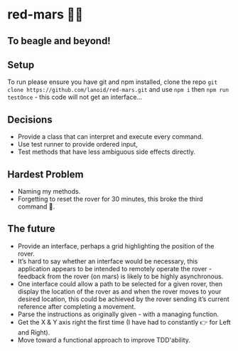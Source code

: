# red-mars 🚀🚙

## To beagle and beyond!

## Setup
To run please ensure you have git and npm installed, clone the repo `git clone https://github.com/lanoid/red-mars.git` and  use `npm i` then `npm run testOnce` - this code will not get an interface…

## Decisions
- Provide a class that can interpret and execute every command.
- Use test runner to provide ordered input,
- Test methods that have less ambiguous side effects directly.


## Hardest Problem
- Naming my methods.
- Forgetting to reset the rover for 30 minutes, this broke the third command 🤪.

## The future
- Provide an interface, perhaps a grid highlighting the position of the rover.
- It’s hard to say whether an interface would be necessary, this application appears to be intended to remotely operate the rover - feedback from the rover (on mars) is likely to be highly asynchronous.
- One interface could allow a path to be selected for a given rover, then display the location of the rover as and when the rover moves to your desired location, this could be achieved by the rover sending it’s current reference after completing a movement.
- Parse the instructions as originally given - with a managing function.
- Get the X & Y axis right the first time (I have had to constantly 👉 for Left and Right).
- Move toward a functional approach to improve TDD'ability.